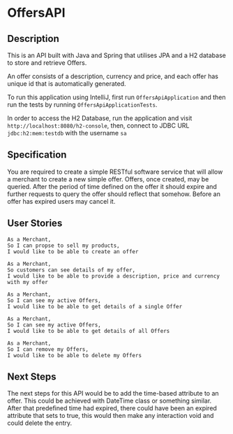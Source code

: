 # OffersAPI

## Description

This is an API built with Java and Spring that utilises JPA and a H2 database to store and retrieve Offers.

An offer consists of a description, currency and price, and each offer has unique id that is automatically generated.

To run this application using IntelliJ, first run `OffersApiApplication` and then run the tests by running `OffersApiApplicationTests`.

In order to access the H2 Database, run the application and visit `http://localhost:8080/h2-console`, then, connect to JDBC URL `jdbc:h2:mem:testdb` with the username `sa`

## Specification
You are required to create a simple RESTful software service that will allow a merchant to create a new simple offer. Offers, once created, may be queried. After the period of time defined on the offer it should expire and further requests to query the offer should reflect that somehow. Before an offer has expired users may cancel it.

## User Stories

``` 
As a Merchant,
So I can propse to sell my products,
I would like to be able to create an offer
```

```$xslt
As a Merchant,
So customers can see details of my offer,
I would like to be able to provide a description, price and currency with my offer
```

```$xslt
As a Merchant,
So I can see my active Offers,
I would like to be able to get details of a single Offer
```

```$xslt
As a Merchant,
So I can see my active Offers,
I would like to be able to get details of all Offers
```

```$xslt
As a Merchant,
So I can remove my Offers,
I would like to be able to delete my Offers
```

## Next Steps
The next steps for this API would be to add the time-based attribute to an offer. This could be achieved with DateTime class or something similar.
After that predefined time had expired, there could have been an expired attribute that sets to true, this would then make any interaction void and could delete the entry.